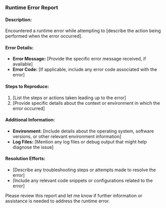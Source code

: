 ### Runtime Error Report

#### Description:
Encountered a runtime error while attempting to [describe the action being performed when the error occurred].

#### Error Details:
- **Error Message:** [Provide the specific error message received, if available]
- **Error Code:** [If applicable, include any error code associated with the error]

#### Steps to Reproduce:
1. [List the steps or actions taken leading up to the error]
2. [Provide specific details about the context or environment in which the error occurred]

#### Additional Information:
- **Environment:** [Include details about the operating system, software versions, or other relevant environment information]
- **Log Files:** [Mention any log files or debug output that might help diagnose the issue]

#### Resolution Efforts:
- [Describe any troubleshooting steps or attempts made to resolve the error]
- [Include any relevant code snippets or configurations related to the error]

Please review this report and let me know if further information or assistance is needed to address the runtime error.
